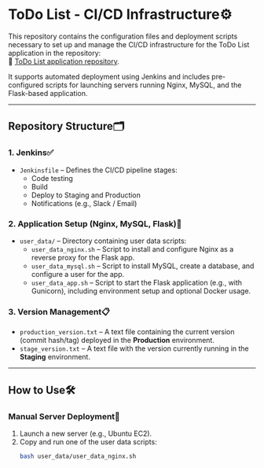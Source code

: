# ToDo List - CI/CD Infrastructure⚙

This repository contains the configuration files and deployment scripts necessary to set up and manage the CI/CD infrastructure for the ToDo List application in the repository:  
🔗 [ToDo List application repository](https://github.com/netanelburkis/netanelburkis-netanel_bukris_todo_app_repu).

It supports automated deployment using Jenkins and includes pre-configured scripts for launching servers running Nginx, MySQL, and the Flask-based application.

---

## Repository Structure🗂️

### 1. Jenkins✅

- `Jenkinsfile` – Defines the CI/CD pipeline stages:
  - Code testing
  - Build
  - Deploy to Staging and Production
  - Notifications (e.g., Slack / Email)

### 2. Application Setup (Nginx, MySQL, Flask)🧰

- `user_data/` – Directory containing user data scripts:
  - `user_data_nginx.sh` – Script to install and configure Nginx as a reverse proxy for the Flask app.
  - `user_data_mysql.sh` – Script to install MySQL, create a database, and configure a user for the app.
  - `user_data_app.sh` – Script to start the Flask application (e.g., with Gunicorn), including environment setup and optional Docker usage.

### 3. Version Management📋

- `production_version.txt` – A text file containing the current version (commit hash/tag) deployed in the **Production** environment.
- `stage_version.txt` – A text file with the version currently running in the **Staging** environment.

---

## How to Use🛠️

### Manual Server Deployment🚀

1. Launch a new server (e.g., Ubuntu EC2).
2. Copy and run one of the user data scripts:
   ```bash
   bash user_data/user_data_nginx.sh

